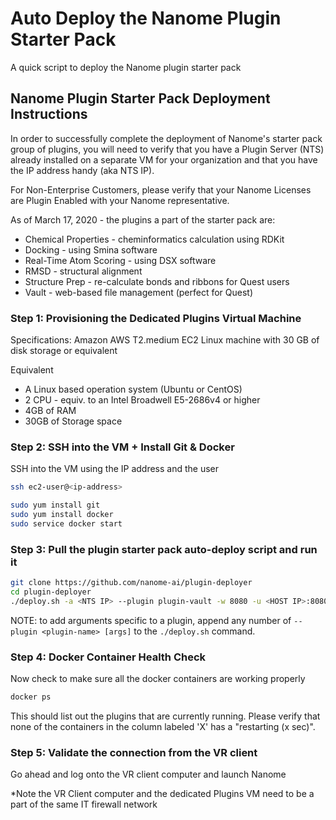 # Auto Deploy the Nanome Plugin Starter Pack

A quick script to deploy the Nanome plugin starter pack

## Nanome Plugin Starter Pack Deployment Instructions

In order to successfully complete the deployment of Nanome's starter pack group of plugins, you will need to verify that you have a Plugin Server (NTS) already installed on a separate VM for your organization and that you have the IP address handy (aka NTS IP).

For Non-Enterprise Customers, please verify that your Nanome Licenses are Plugin Enabled with your Nanome representative.

As of March 17, 2020 - the plugins a part of the starter pack are:

- Chemical Properties - cheminformatics calculation using RDKit
- Docking - using Smina software
- Real-Time Atom Scoring - using DSX software
- RMSD - structural alignment
- Structure Prep - re-calculate bonds and ribbons for Quest users
- Vault - web-based file management (perfect for Quest)

### Step 1: Provisioning the Dedicated Plugins Virtual Machine

Specifications:
Amazon AWS T2.medium EC2 Linux machine with 30 GB of disk storage or equivalent

Equivalent

- A Linux based operation system (Ubuntu or CentOS)
- 2 CPU - equiv. to an Intel Broadwell E5-2686v4 or higher
- 4GB of RAM
- 30GB of Storage space

### Step 2: SSH into the VM + Install Git & Docker

SSH into the VM using the IP address and the user

```sh
ssh ec2-user@<ip-address>

sudo yum install git
sudo yum install docker
sudo service docker start
```

### Step 3: Pull the plugin starter pack auto-deploy script and run it

```sh
git clone https://github.com/nanome-ai/plugin-deployer
cd plugin-deployer
./deploy.sh -a <NTS IP> --plugin plugin-vault -w 8080 -u <HOST IP>:8080
```

NOTE: to add arguments specific to a plugin, append any number of `--plugin <plugin-name> [args]` to the `./deploy.sh` command.

### Step 4: Docker Container Health Check

Now check to make sure all the docker containers are working properly

```sh
docker ps
```

This should list out the plugins that are currently running. Please verify that none of the containers in the column labeled 'X' has a "restarting (x sec)".

### Step 5: Validate the connection from the VR client

Go ahead and log onto the VR client computer and launch Nanome

\*Note the VR Client computer and the dedicated Plugins VM need to be a part of the same IT firewall network
